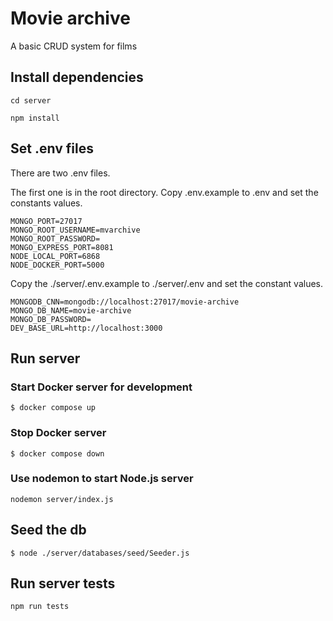 # Movie archive

A basic CRUD system for films

## Install dependencies

`cd server`

`npm install`

## Set .env files

There are two .env files.

The first one is in the root directory.
Copy .env.example to .env and set the constants values.

```
MONGO_PORT=27017
MONGO_ROOT_USERNAME=mvarchive
MONGO_ROOT_PASSWORD=
MONGO_EXPRESS_PORT=8081
NODE_LOCAL_PORT=6868
NODE_DOCKER_PORT=5000
```

Copy the ./server/.env.example to ./server/.env and set the constant values.

```
MONGODB_CNN=mongodb://localhost:27017/movie-archive
MONGO_DB_NAME=movie-archive
MONGO_DB_PASSWORD=
DEV_BASE_URL=http://localhost:3000
```

## Run server

### Start Docker server for development

`$ docker compose up`

### Stop Docker server

`$ docker compose down`

### Use nodemon to start Node.js server

`nodemon server/index.js`

## Seed the db

`$ node ./server/databases/seed/Seeder.js`

## Run server tests

`npm run tests`
